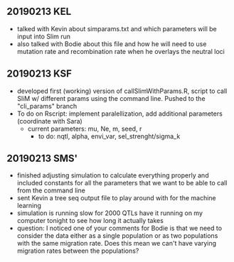 ## 20190213 KEL
- talked with Kevin about simparams.txt and which parameters will be input into Slim run
- also talked with Bodie about this file and how he will need to use mutation rate and recombination rate when he overlays the neutral loci

## 20190213 KSF
- developed first (working) version of callSlimWithParams.R, script to call SliM w/ different params using the command line. Pushed to the "cli_params" branch
- To do on Rscript: implement paralellization, add additional parameters (coordinate with Sara)
	- current parameters: mu, Ne, m, seed, r
        - to do: nqtl, alpha, envi_var, sel_strenght/sigma_k

## 20190213 SMS'
- finished adjusting simulation to calculate everything properly and included constants for all the parameters that we want to be able to call from the command line
- sent Kevin a tree seq output file to play around with for the machine learning
- simulation is running slow for 2000 QTLs have it running on my computer tonight to see how long it actually takes
- question: I noticed one of your comments for Bodie is that we need to consider the data either as a single population or as two populations with the same migration rate. Does this mean we can't have varying migration rates between the populations?
